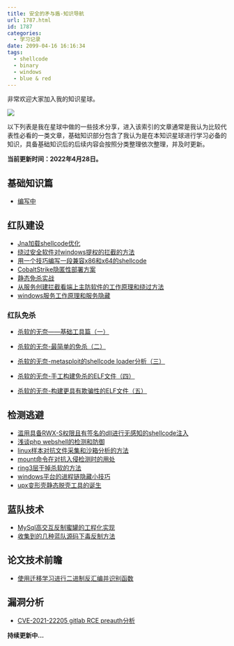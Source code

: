 ```yaml
---
title: 安全的矛与盾-知识导航
url: 1787.html
id: 1787
categories:
  - 学习记录
date: 2099-04-16 16:16:34
tags:
  - shellcode
  - binary
  - windows
  - blue & red
---
```


非常欢迎大家加入我的知识星球。

![](https://pic.wonderkun.cc//uploads/note/202205012323791.png)

以下列表是我在星球中做的一些技术分享，进入该索引的文章通常是我认为比较代表性必看的一类文章，基础知识部分包含了我认为是在本知识星球进行学习必备的知识，具备基础知识后的后续内容会按照分类整理依次整理，并及时更新。

**当前更新时间：2022年4月28日。**

<!-- more -->

## 基础知识篇

- [编写中](...)

## 红队建设

- [Jna加载shellcode优化](https://t.zsxq.com/uVJqj6u)
- [绕过安全软件对windows提权的拦截的方法](https://t.zsxq.com/a23zfyR)
- [用一个技巧编写一段兼容x86和x64的shellcode](https://t.zsxq.com/a23zfyR)
- [CobaltStrike隐匿性部署方案](https://t.zsxq.com/a23zfyR)
- [静态免杀实战](https://t.zsxq.com/aMz7y3v)
- [从服务创建拦截看端上主防软件的工作原理和绕过方法](https://t.zsxq.com/aMz7y3v)
- [windows服务工作原理和服务隐藏](https://t.zsxq.com/eIeYBUF)

### 红队免杀

- [杀软的无奈——基础工具篇（一）](https://www.anquanke.com/post/id/242548)

- [杀软的无奈-最简单的免杀（二）](https://www.anquanke.com/post/id/242549)

- [杀软的无奈-metasploit的shellcode loader分析（三）](https://www.anquanke.com/post/id/242550)

- [杀软的无奈-手工构建免杀的ELF文件（四）](https://www.anquanke.com/post/id/242551)

- [杀软的无奈-构建更具有欺骗性的ELF文件（五）](https://www.anquanke.com/post/id/248688)

## 检测逃避

- [滥用具备RWX-S权限且有签名的dll进行无感知的shellcode注入](https://t.zsxq.com/Vbaiuvr)
- [浅谈php webshell的检测和防御](https://t.zsxq.com/iqvJQbm)
- [linux样本对抗文件采集和沙箱分析的方法](https://t.zsxq.com/yVNjI2n)
- [mount命令在对抗入侵检测时的用处](https://t.zsxq.com/yVNjI2n)
- [ring3层干掉杀软的方法](https://t.zsxq.com/N7UVRrV)
- [windows平台的进程链隐藏小技巧](https://t.zsxq.com/rRBQZVN)
- [upx变形壳静态脱壳工具的诞生](https://t.zsxq.com/rRBQZVN)

## 蓝队技术

- [MySql高交互反制蜜罐的工程化实现](https://t.zsxq.com/yvrNV7y)
- [收集到的几种蓝队源码下毒反制方法](https://t.zsxq.com/yvrNV7y)

## 论文技术前瞻

- [使用迁移学习进行二进制反汇编并识别函数](https://t.zsxq.com/Ay7aimM)

## 漏洞分析

- [CVE-2021-22205 gitlab RCE preauth分析](https://t.zsxq.com/eYJiEUj)

**持续更新中...**